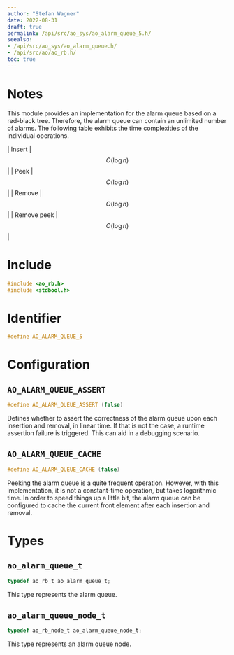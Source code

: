 ```yaml
---
author: "Stefan Wagner"
date: 2022-08-31
draft: true
permalink: /api/src/ao_sys/ao_alarm_queue_5.h/
seealso:
- /api/src/ao_sys/ao_alarm_queue.h/
- /api/src/ao/ao_rb.h/
toc: true
---
```


# Notes

This module provides an implementation for the alarm queue based on a red-black tree. Therefore, the alarm queue can contain an unlimited number of alarms. The following table exhibits the time complexities of the individual operations.

| Insert | $$O(\log n)$$ |
| Peek | $$O(\log n)$$ |
| Remove | $$O(\log n)$$ |
| Remove peek | $$O(\log n)$$ |

# Include

```c
#include <ao_rb.h>
#include <stdbool.h>
```

# Identifier

```c
#define AO_ALARM_QUEUE_5
```

# Configuration

## `AO_ALARM_QUEUE_ASSERT`

```c
#define AO_ALARM_QUEUE_ASSERT (false)
```

Defines whether to assert the correctness of the alarm queue upon each insertion and removal, in linear time. If that is not the case, a runtime assertion failure is triggered. This can aid in a debugging scenario.

## `AO_ALARM_QUEUE_CACHE`

```c
#define AO_ALARM_QUEUE_CACHE (false)
```

Peeking the alarm queue is a quite frequent operation. However, with this implementation, it is not a constant-time operation, but takes logarithmic time. In order to speed things up a little bit, the alarm queue can be configured to cache the current front element after each insertion and removal.

# Types

## `ao_alarm_queue_t`

```c
typedef ao_rb_t ao_alarm_queue_t;
```

This type represents the alarm queue.

## `ao_alarm_queue_node_t`

```c
typedef ao_rb_node_t ao_alarm_queue_node_t;
```

This type represents an alarm queue node.
